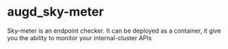 # augd_sky-meter
Sky-meter is an endpoint checker. It can be deployed as a container, it give you the ability to monitor your internal-cluster APIs



